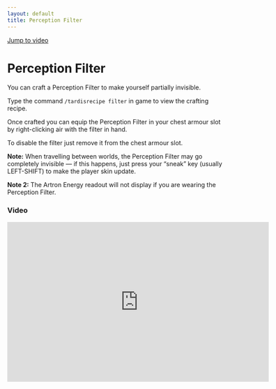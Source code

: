 ```yaml
---
layout: default
title: Perception Filter
---
```


[Jump to video](#video)

# Perception Filter

You can craft a Perception Filter to make yourself partially invisible.

Type the command `/tardisrecipe filter` in game to view the crafting recipe.

Once crafted you can equip the Perception Filter in your chest armour slot by right-clicking air with the filter in hand.

To disable the filter just remove it from the chest armour slot.

**Note:** When travelling between worlds, the Perception Filter may go completely invisible — if this happens, just press your “sneak” key (usually LEFT-SHIFT) to make the player skin update.

**Note 2:** The Artron Energy readout will not display if you are wearing the Perception Filter.

### Video
<iframe src="https://player.vimeo.com/video/83294545" width="600" height="366" frameborder="0" webkitallowfullscreen mozallowfullscreen allowfullscreen></iframe>